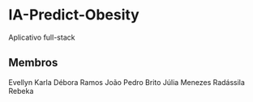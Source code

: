 # IA-Predict-Obesity
Aplicativo full-stack 

## Membros
Evellyn Karla
Débora Ramos
João Pedro Brito 
Júlia Menezes
Radássila Rebeka
